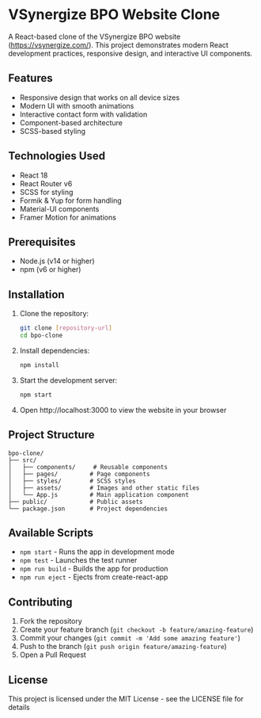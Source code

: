 # VSynergize BPO Website Clone

A React-based clone of the VSynergize BPO website (https://vsynergize.com/). This project demonstrates modern React development practices, responsive design, and interactive UI components.

## Features

- Responsive design that works on all device sizes
- Modern UI with smooth animations
- Interactive contact form with validation
- Component-based architecture
- SCSS-based styling

## Technologies Used

- React 18
- React Router v6
- SCSS for styling
- Formik & Yup for form handling
- Material-UI components
- Framer Motion for animations

## Prerequisites

- Node.js (v14 or higher)
- npm (v6 or higher)

## Installation

1. Clone the repository:
   ```bash
   git clone [repository-url]
   cd bpo-clone
   ```

2. Install dependencies:
   ```bash
   npm install
   ```

3. Start the development server:
   ```bash
   npm start
   ```

4. Open http://localhost:3000 to view the website in your browser

## Project Structure

```
bpo-clone/
├── src/
│   ├── components/     # Reusable components
│   ├── pages/         # Page components
│   ├── styles/        # SCSS styles
│   ├── assets/        # Images and other static files
│   └── App.js         # Main application component
├── public/            # Public assets
└── package.json       # Project dependencies
```

## Available Scripts

- `npm start` - Runs the app in development mode
- `npm test` - Launches the test runner
- `npm run build` - Builds the app for production
- `npm run eject` - Ejects from create-react-app

## Contributing

1. Fork the repository
2. Create your feature branch (`git checkout -b feature/amazing-feature`)
3. Commit your changes (`git commit -m 'Add some amazing feature'`)
4. Push to the branch (`git push origin feature/amazing-feature`)
5. Open a Pull Request

## License

This project is licensed under the MIT License - see the LICENSE file for details
